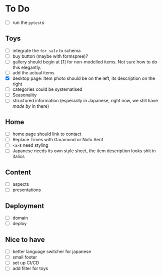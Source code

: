 # To Do
- [ ] run the `pytest`s

## Toys
- [ ] integrate the `for_sale` to schema
- [ ] buy button (maybe with formspree)?
- [ ] gallery should begin at [1] for non-modelled items. Not sure how to do this elegantly.
- [ ] add the actual items
- [x] desktop page: Item photo should be on the left, its description on the right
- [ ] categories could be systematised
- [ ] Seasonality
- [ ] structured information (especially in Japanese, right now, we still have *made by* in there)

## Home
- [ ] home page should link to contact
- [ ] Replace Times with Garamond or Noto Serif
- [ ] `<a>`s need styling
- [ ] Japanese needs its own style sheet, the item description looks shit in italics

## Content
- [ ] aspects
- [ ] presentations

## Deployment
- [ ] domain
- [ ] deploy

## Nice to have
- [ ] better language switcher for japanese
- [ ] small footer
- [ ] set up CI/CD
- [ ] add filter for toys
